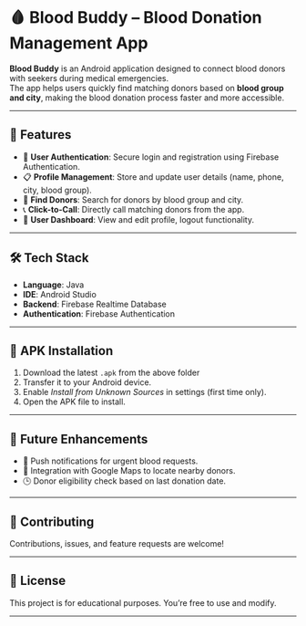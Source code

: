 # 🩸 Blood Buddy – Blood Donation Management App

**Blood Buddy** is an Android application designed to connect blood donors with seekers during medical emergencies.  
The app helps users quickly find matching donors based on **blood group and city**, making the blood donation process faster and more accessible.  

---

## 🚀 Features
- 🔐 **User Authentication**: Secure login and registration using Firebase Authentication.  
- 📋 **Profile Management**: Store and update user details (name, phone, city, blood group).  
- 🔎 **Find Donors**: Search for donors by blood group and city.  
- 📞 **Click-to-Call**: Directly call matching donors from the app.  
- 👤 **User Dashboard**: View and edit profile, logout functionality.  

---

## 🛠️ Tech Stack
- **Language**: Java  
- **IDE**: Android Studio  
- **Backend**: Firebase Realtime Database  
- **Authentication**: Firebase Authentication  

---

## 📱 APK Installation
1. Download the latest `.apk` from the above folder   
2. Transfer it to your Android device.  
3. Enable *Install from Unknown Sources* in settings (first time only).  
4. Open the APK file to install.  

---





## 🌟 Future Enhancements
- 🔔 Push notifications for urgent blood requests.  
- 📍 Integration with Google Maps to locate nearby donors.  
- 🕒 Donor eligibility check based on last donation date.  

---

## 🤝 Contributing
Contributions, issues, and feature requests are welcome!  

---

## 📜 License
This project is for educational purposes. You’re free to use and modify.  

---
